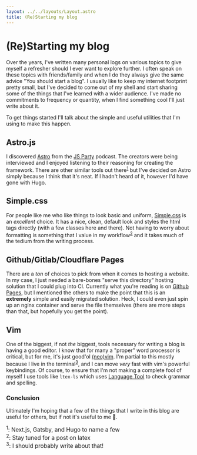 ```yaml
---
layout: ../../layouts/Layout.astro
title: (Re)Starting my blog
---
```


# (Re)Starting my blog

Over the years, I've written many personal logs on various topics to give myself a refresher should I ever want to explore further.
I often speak on these topics with friends/family and when I do they always give the same advice "You should start a blog".
I usually like to keep my internet footprint pretty small, but I've decided to come out of my shell and start sharing some of the things that I've learned with a wider audience.
I've made no commitments to frequency or quantity, when I find something cool I'll just write about it.

To get things started I'll talk about the simple and useful utilities that I'm using to make this happen.

## Astro.js

I discovered [Astro][astro] from the [JS Party][jsparty] podcast. The creators were being interviewed and I enjoyed listening to their reasoning for creating the framework. There are other similar tools out there<sup>[1](#1)</a></sup> but I've decided on Astro simply because I think that it's neat. If I hadn't heard of it, however I'd have gone with Hugo.

## Simple.css

For people like me who like things to look basic and uniform, [Simple.css][simplecss] is an _excellent_ choice.
It has a nice, clean, default look and styles the html tags directly (with a few classes here and there).
Not having to worry about formatting is something that I value in my workflow<sup>[2](#2)</sup> and it takes much of the tedium from the writing process.

## Github/Gitlab/Cloudflare Pages

There are a _ton_ of choices to pick from when it comes to hosting a website.
In my case, I just needed a bare-bones "serve this directory" hosting solution that I could plug into CI.
Currently what you're reading is on [Github Pages][ghpages], but I mentioned the others to make the point that this is an **extremely** simple and easily migrated solution. Heck, I could even just spin up an nginx container and serve the file themselves (there are more steps than that, but hopefully you get the point).

## Vim

One of the biggest, if not _the_ biggest, tools necessary for writing a blog is having a good editor.
I know that for many a "proper" word processor is critical, but for me, it's just good'ol [(neo)vim][nvim].
I'm partial to this mostly because I live in the terminal<sup>[3](#3)</sup>, and I can move _very_ fast with vim's powerful keybindings.
Of course, to ensure that I'm not making a complete fool of myself I use tools like `ltex-ls` which uses [Language Tool][languagetool] to check grammar and spelling.

### Conclusion

Ultimately I'm hoping that a few of the things that I write in this blog are useful for others, but if not it's useful to me 🤷.

<div style="font-size: 0.96rem">
  <div><sup id="1">1</sup>: Next.js, Gatsby, and Hugo to name a few</div>
  <div><sup id="2">2</sup>: Stay tuned for a post on latex</div>
  <div><sup id="3">3</sup>: I should probably write about that!</div>
</div>

[astro]: https://astro.build
[jsparty]: https://changelog.com/jsparty
[simplecss]: https://simplecss.org
[ghpages]: https://pages.github.com
[nvim]: https://neovim.io
[languagetool]: https://languagetool.org
